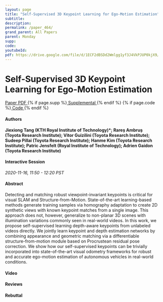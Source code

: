 ```yaml
---
layout: page
title: "Self-Supervised 3D Keypoint Learning for Ego-Motion Estimation"
subtitle: 
description:
permalink: /paper_464/
grand_parent: All Papers
parent: Monday
supp: 
code: 
youtubeId: 
pdf: https://drive.google.com/file/d/1ECF2dBSDd2Wmlgg1yf3J4VkPJUP0kjX9/view
---
```


# Self-Supervised 3D Keypoint Learning for Ego-Motion Estimation

<a href="https://drive.google.com/file/d/1ECF2dBSDd2Wmlgg1yf3J4VkPJUP0kjX9/view" target="_blank" rel="noopener noreferrer" class="btn btn-blue"><i class="fa fa-file-text-o" aria-hidden="true"></i> Paper PDF </a> {% if page.supp %}<a href="" target="_blank" rel="noopener noreferrer" class="btn btn-green"><i class="fa fa-file-text-o" aria-hidden="true"></i> Supplemental </a>{% endif %} {% if page.code %}<a href="" target="_blank" rel="noopener noreferrer" class="btn btn-green"><i class="fa fa-github" aria-hidden="true"></i> Code </a>{% endif %} 

#### Authors
**Jiexiong Tang (KTH Royal Institute of Technology)*; Rareș  Ambruș (Toyota Research Institute); Vitor Guizilini (Toyota Research Institute); Sudeep Pillai (Toyota Research Institute); Hanme Kim (Toyota Research Institute); Patric Jensfelt (Royal Institute of Technology); Adrien Gaidon (Toyota Research Institute)**

#### Interactive Session
*2020-11-16, 11:50 - 12:20 PST*

#### Abstract
Detecting and matching robust viewpoint-invariant keypoints is critical for visual SLAM and Structure-from-Motion. State-of-the-art learning-based methods generate training samples via homography adaptation to create 2D synthetic views with known keypoint matches from a single image. This approach does not, however, generalize to non-planar 3D scenes with illumination variations commonly seen in real-world videos. In this work, we propose self-supervised learning depth-aware keypoints from unlabeled videos directly. We jointly learn keypoint and depth estimation networks by combining appearance and geometric matching via a differentiable structure-from-motion module based on Procrustean residual pose correction. We show how our self-supervised keypoints can be trivially incorporated into state-of-the-art visual odometry frameworks for robust and accurate ego-motion estimation of autonomous vehicles in real-world conditions.

#### Video 

#### Reviews

#### Rebuttal

